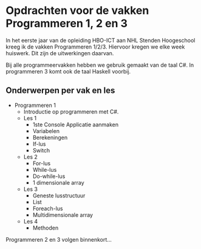 # Opdrachten voor de vakken Programmeren 1, 2 en 3

In het eerste jaar van de opleiding HBO-ICT aan NHL Stenden Hoogeschool kreeg ik de vakken Programmeren 1/2/3. Hiervoor kregen we elke week huiswerk. Dit zijn de uitwerkingen daarvan.

Bij alle programmeervakken hebben we gebruik gemaakt van de taal C#. In programmeren 3 komt ook de taal Haskell voorbij.

## Onderwerpen per vak en les
- Programmeren 1
  - Introductie op programmeren met C#.
  - Les 1
    - 1ste Console Applicatie aanmaken
    - Variabelen
    - Berekeningen
    - If-lus
    - Switch
  - Les 2
    - For-lus
    - While-lus
    - Do-while-lus
    - 1 dimensionale array
  - Les 3
    - Geneste lusstructuur
    - List
    - Foreach-lus
    - Multidimensionale array
  - Les 4
    - Methoden

Programmeren 2 en 3 volgen binnenkort...
